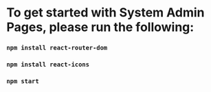 # To get started with System Admin Pages, please run the following:
### `npm install react-router-dom`
### `npm install react-icons`
### `npm start`
